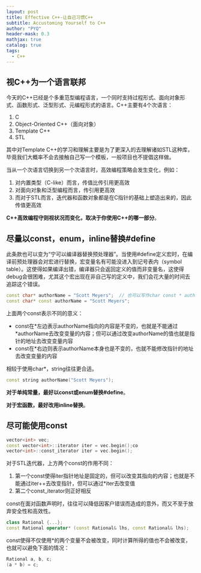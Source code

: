 ```yaml
---
layout: post
title: Effective C++-让自己习惯C++
subtitle: Accustoming Yourself to C++
author: "PYQ"
header-mask: 0.3
mathjax: true
catalog: true
tags:
  - C++
---
```


## 视C++为一个语言联邦

今天的C++已经是个多重范型编程语言，一个同时支持过程形式、面向对象形式、函数形式、泛型形式、元编程形式的语言。C++主要有4个次语言：

1. C
2. Object-Oriented C++（面向对象）
3. Template C++
4. STL

其中对Template C++的学习和理解主要是为了更深入的去理解诸如STL这种库，毕竟我们大概率不会去接触自己写一个模板，一般项目也不提倡这样做。

当从一个次语言切换到另一个次语言时，高效编程策略会发生变化，例如：

1. 对内置类型（C-like）而言，传值比传引用更高效
2. 对面向对象和泛型编程而言，传引用更高效
3. 而对于STL而言，迭代器和函数对象都是在C指针的基础上塑造出来的，因此传值更高效

**C++高效编程守则视状况而变化，取决于你使用C++的哪一部分**。

## 尽量以const，enum，inline替换#define

此条款也可以变为“宁可以编译器替换预处理器”。当使用#define定义宏时，在编译前预处理器会对宏进行替换，宏变量名有可能没进入到记号表内（symbol table）。这使得如果编译出错，编译器只会返回定义的值而非变量名，这使得debug会很困难，尤其这个宏出现在非自己写的定义中，我们会花大量的时间去追踪这个错误。

```c++
const char* authorName = "Scott Meyers";  // 也可以写作char const * authorName = "Scott Meyers"; 
const char* const authorName = "Scott Meyers";
```

上面两个const表示不同的意义：

- const在*左边表示authorName指向的内容是不变的，也就是不能通过\*authorName去改变变量的内容；但可以通过改变authorName的值也就是指针的地址去改变变量内容
- const在*右边则表示authorName本身也是不变的，也就不能修改指针的地址去改变变量的内容

相较于使用char*，string往往更合适。

```c++
const string authorName("Scott Meyers");
```

**对于单纯常量，最好以const或enum替换#define**。

**对于宏函数，最好改用inline替换**。

## 尽可能使用const

```c++
vector<int> vec;
const vector<int>::iterator iter = vec.begin();co
vector<int>::const_iterator iter = vec.begin();
```

对于STL迭代器，上方两个const的作用不同：

1. 第一个const使得iter指针地址是固定的，但可以改变其指向的内容；也就是不能通过iter++去改变指针，但可以通过*iter去改变值
2. 第二个const_iterator则正好相反

const在面对函数声明时，往往可以降低因客户错误而造成的意外，而又不至于放弃安全性和高效性。

```c++
class Rational {...};
const Rational operator* (const Rational& lhs, const Rational& lhs);
```

const使得不仅使用*的两个变量不会被改变，同时计算所得的值也不会被改变，也就可以避免下面的情况：

```c++
Rational a, b, c;
(a * b) = c;
```

